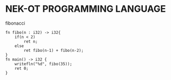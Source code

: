 # NEK-OT PROGRAMMING LANGUAGE

fibonacci
```
fn fibo(n : i32) -> i32{
	if(n < 2) 
		ret n;
	else
		ret fibo(n-1) + fibo(n-2);
}
fn main() -> i32 {
	writefln("%d", fibo(35));
	ret 0;
}
```
